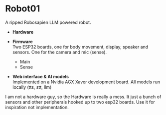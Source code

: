 # Robot01

A ripped Robosapien LLM powered robot.  

- **Hardware**   
- **Firmware**  
	Two ESP32 boards, one for body movement, display, speaker and sensors. One for the camera and mic (sense).
	- Main
	- Sense

- **Web interface & AI models**  
	Implemented on a Nvidia AGX Xaver development board. All models run locally (tts, stt, llm)


I am not a hardware guy, so the Hardware is really a mess. It just a bunch of sensors and other peripherals hooked up to two esp32 boards. Use it for inspiration not implementation.  

